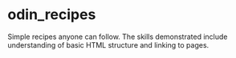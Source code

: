 # odin_recipes
Simple recipes anyone can follow. The skills demonstrated include understanding of basic HTML structure and linking to pages. 
